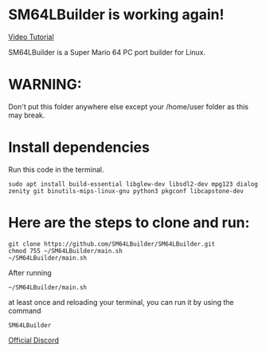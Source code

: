 # SM64LBuilder is working again!

[Video Tutorial](https://youtu.be/TFyNEDrzgao)

SM64LBuilder is a Super Mario 64 PC port builder for Linux.

# WARNING:
Don't put this folder anywhere else except your /home/user folder as this may break.

# Install dependencies
Run this code in the terminal.
```
sudo apt install build-essential libglew-dev libsdl2-dev mpg123 dialog zenity git binutils-mips-linux-gnu python3 pkgconf libcapstone-dev
```

# Here are the steps to clone and run:

```
git clone https://github.com/SM64LBuilder/SM64LBuilder.git
chmod 755 ~/SM64LBuilder/main.sh
~/SM64LBuilder/main.sh
```

After running
```
~/SM64LBuilder/main.sh
```
at least once and reloading your terminal, you can run it by using the command
```
SM64LBuilder
```


[Official Discord](https://discord.gg/XvV2JpHB)
